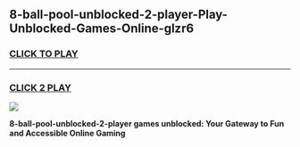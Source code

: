 
## 8-ball-pool-unblocked-2-player-Play-Unblocked-Games-Online-glzr6
<h3>
<a href="https://premium76.site?title=8-ball-pool-unblocked-2-player&ref=25A">CLICK TO PLAY</a></h3>
<hr>

<h3>
<a href="https://premium76.site?title=8-ball-pool-unblocked-2-player&ref=25A">CLICK 2 PLAY</a>
  
</h3>

<a href="https://premium76.site?title=8-ball-pool-unblocked-2-player&ref=25A"><img src="https://clearcache.store/games.png"></a>


**8-ball-pool-unblocked-2-player games unblocked: Your Gateway to Fun and Accessible Online Gaming**
